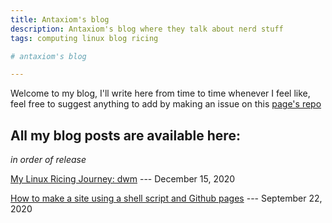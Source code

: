 ```yaml
---
title: Antaxiom's blog
description: Antaxiom's blog where they talk about nerd stuff
tags: computing linux blog ricing 

# antaxiom's blog

---
```


Welcome to my blog, I'll write here from time to time whenever I feel like, feel free to suggest anything to add by making an issue on this [page's repo](https://github.com/antaxiom/antaxiom.github.io)

## All my blog posts are available here:

_in order of release_

[My Linux Ricing Journey: dwm](posts/ricing-dwm) --- December 15, 2020

[How to make a site using a shell script and Github pages](posts/github-pages-and-ssg5) --- September 22, 2020

